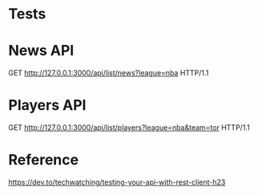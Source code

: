 # Tests

# News API

GET http://127.0.0.1:3000/api/list/news?league=nba HTTP/1.1

# Players API

GET http://127.0.0.1:3000/api/list/players?league=nba&team=tor HTTP/1.1

# Reference

https://dev.to/techwatching/testing-your-api-with-rest-client-h23
